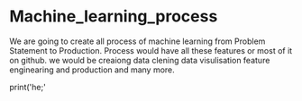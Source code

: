 # Machine_learning_process
We are going to create all process of machine learning from Problem Statement to Production.
Process would have all these features or most of it on github.
we would be creaiong data clening data visulisation feature enginearing and production and many more.

print('he;'

